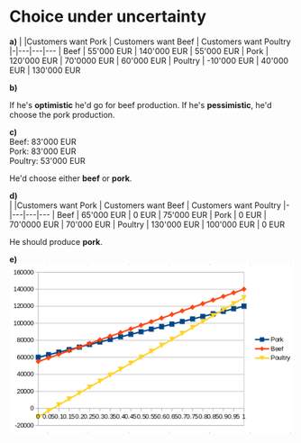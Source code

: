 # Choice under uncertainty

__a)__ 
| |Customers want Pork | Customers want Beef | Customers want Poultry
|-|---|---|---
| Beef | 55'000 EUR | 140'000 EUR | 55'000 EUR 
| Pork | 120'000 EUR | 70'0000 EUR | 60'000 EUR
| Poultry | -10'000 EUR | 40'000 EUR | 130'000 EUR


__b)__

If he's __optimistic__ he'd go for beef production. If he's __pessimistic__, he'd choose the pork production.

__c)__  
Beef: 83'000 EUR  
Pork: 83'000 EUR  
Poultry: 53'000 EUR

He'd choose either __beef__ or __pork__.

__d)__  
| |Customers want Pork | Customers want Beef | Customers want Poultry
|-|---|---|---
| Beef | 65'000 EUR | 0 EUR | 75'000 EUR 
| Pork | 0 EUR | 70'0000 EUR | 70'000 EUR
| Poultry | 130'000 EUR | 100'000 EUR | 0 EUR

He should produce __pork__.

__e)__  
![Graph to exercise](03_e.png)